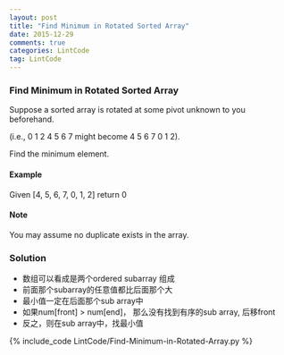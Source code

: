 ```yaml
---
layout: post
title: "Find Minimum in Rotated Sorted Array"
date: 2015-12-29
comments: true
categories: LintCode
tag: LintCode
---
```


### Find Minimum in Rotated Sorted Array

Suppose a sorted array is rotated at some pivot unknown to you beforehand.

(i.e., 0 1 2 4 5 6 7 might become 4 5 6 7 0 1 2).

Find the minimum element.

#### Example
Given [4, 5, 6, 7, 0, 1, 2] return 0

#### Note
You may assume no duplicate exists in the array.

<!--more-->

### Solution
* 数组可以看成是两个ordered subarray 组成
* 前面那个subarray的任意值都比后面那个大
* 最小值一定在后面那个sub array中
* 如果num[front] > num[end]， 那么没有找到有序的sub array, 后移front
* 反之，则在sub array中，找最小值

{% include_code LintCode/Find-Minimum-in-Rotated-Array.py %}
